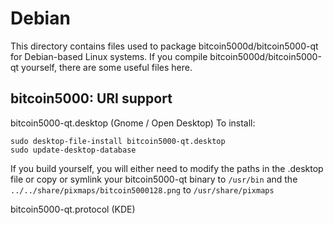 
Debian
====================
This directory contains files used to package bitcoin5000d/bitcoin5000-qt
for Debian-based Linux systems. If you compile bitcoin5000d/bitcoin5000-qt yourself, there are some useful files here.

## bitcoin5000: URI support ##


bitcoin5000-qt.desktop  (Gnome / Open Desktop)
To install:

	sudo desktop-file-install bitcoin5000-qt.desktop
	sudo update-desktop-database

If you build yourself, you will either need to modify the paths in
the .desktop file or copy or symlink your bitcoin5000-qt binary to `/usr/bin`
and the `../../share/pixmaps/bitcoin5000128.png` to `/usr/share/pixmaps`

bitcoin5000-qt.protocol (KDE)

